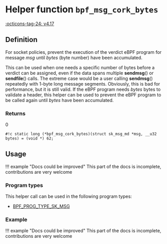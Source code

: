 # Helper function `bpf_msg_cork_bytes`

<!-- [FEATURE_TAG](bpf_msg_cork_bytes) -->
[:octicons-tag-24: v4.17](https://github.com/torvalds/linux/commit/91843d540a139eb8070bcff8aa10089164436deb)
<!-- [/FEATURE_TAG] -->

## Definition

<!-- [HELPER_FUNC_DEF] -->
For socket policies, prevent the execution of the verdict eBPF program for message _msg_ until _bytes_ (byte number) have been accumulated.

This can be used when one needs a specific number of bytes before a verdict can be assigned, even if the data spans multiple **sendmsg**() or **sendfile**() calls. The extreme case would be a user calling **sendmsg**() repeatedly with 1-byte long message segments. Obviously, this is bad for performance, but it is still valid. If the eBPF program needs _bytes_ bytes to validate a header, this helper can be used to prevent the eBPF program to be called again until _bytes_ have been accumulated.

### Returns

0

`#!c static long (*bpf_msg_cork_bytes)(struct sk_msg_md *msg, __u32 bytes) = (void *) 62;`
<!-- [/HELPER_FUNC_DEF] -->

## Usage

!!! example "Docs could be improved"
    This part of the docs is incomplete, contributions are very welcome

### Program types

This helper call can be used in the following program types:

<!-- DO NOT EDIT MANUALLY -->
<!-- [HELPER_FUNC_PROG_REF] -->
 * [BPF_PROG_TYPE_SK_MSG](../program-type/BPF_PROG_TYPE_SK_MSG.md)
<!-- [/HELPER_FUNC_PROG_REF] -->

### Example

!!! example "Docs could be improved"
    This part of the docs is incomplete, contributions are very welcome
